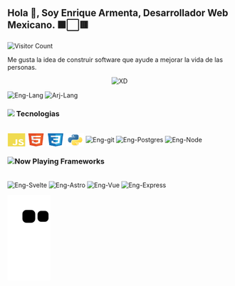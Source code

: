 ## Hola 👋, Soy Enrique Armenta, Desarrollador Web Mexicano. 🟩⬜🟥 

![Visitor Count](https://profile-counter.glitch.me/Enagarlol/count.svg)

Me gusta la idea de construir software que ayude a mejorar la vida de las personas.

<p align="center">
<img src="https://readme-typing-svg.herokuapp.com?font=monospace&color=00ffd2&size=25&center=true&vCenter=true&lines=Desarrollador+Front+-+End+💻;🎮+Casual+Gamer"alt="XD">
</p>

<div >
<img align="center" alt="Eng-Lang" height="180em" src="https://github-readme-stats.vercel.app/api?username=Enagarlol&show_icons=true&theme=gotham">
<img align="center" alt="Arj-Lang" height="180em"src="https://github-readme-stats.vercel.app/api/top-langs/?username=Enagarlol&layout=compact&show_icons=true&theme=chartreuse-dark">

</div>

### <img src="https://media.giphy.com/media/VgCDAzcKvsR6OM0uWg/giphy.gif" width="50"> Tecnologias
<div style="display: inline_block"><br>
  <img align="center" alt="Eng-Js" height="30" width="40" src="https://raw.githubusercontent.com/devicons/devicon/master/icons/javascript/javascript-plain.svg">
  <img align="center" alt="Eng-HTML" height="30" width="40" src="https://raw.githubusercontent.com/devicons/devicon/master/icons/html5/html5-original.svg">
  <img align="center" alt="Eng-CSS" height="30" width="40" src="https://raw.githubusercontent.com/devicons/devicon/master/icons/css3/css3-original.svg">
  <img align="center" alt="Eng-Python" height="30" width="40" src="https://raw.githubusercontent.com/devicons/devicon/master/icons/python/python-original.svg">
  <img align="center" alt="Eng-git" height="30" width="40" src="https://cdn.jsdelivr.net/gh/devicons/devicon/icons/git/git-original.svg" />
  <img align="center" alt="Eng-Postgres" height="30" width="40" src="https://cdn.jsdelivr.net/gh/devicons/devicon/icons/postgresql/postgresql-original.svg" />
  <img align="center" alt="Eng-Node" height="30" width="40" src="https://cdn.jsdelivr.net/gh/devicons/devicon/icons/nodejs/nodejs-original.svg" />
</div>


### <img src="https://github.com/mayankchaudhary26/Cool-Readme-ideas/raw/master/data/octocat/daftpunktocat-thomas.gif" height=50 alt="Now Playing"> Frameworks

<div style="display: inline_block"><br>
<img align="center" alt="Eng-Svelte" src="https://img.shields.io/badge/Svelte-4A4A55?style=for-the-badge&logo=svelte&logoColor=FF3E00" />
<img align="center" alt="Eng-Astro" src="https://img.shields.io/badge/Astro-FF5D01?logo=astro&logoColor=fff&style=for-the-badge" />
<img align="center" alt="Eng-Vue" src="https://img.shields.io/badge/Vue.js-35495E?style=for-the-badge&logo=vue.js&logoColor=4FC08D" />
<img align="center" alt="Eng-Express" src="https://img.shields.io/badge/Express.js-404D59?style=for-the-badge" />

</div>


![Snake animation](https://github.com/rafaballerini/rafaballerini/blob/output/github-contribution-grid-snake.svg)
